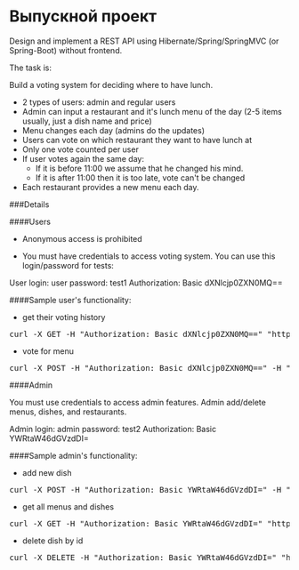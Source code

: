 Выпускной проект
===============================
Design and implement a REST API using Hibernate/Spring/SpringMVC (or Spring-Boot) without frontend.

The task is:

Build a voting system for deciding where to have lunch.

- 2 types of users: admin and regular users
- Admin can input a restaurant and it's lunch menu of the day (2-5 items usually, just a dish name and price)
- Menu changes each day (admins do the updates)
- Users can vote on which restaurant they want to have lunch at
- Only one vote counted per user
- If user votes again the same day:
    - If it is before 11:00 we assume that he changed his mind.
    - If it is after 11:00 then it is too late, vote can't be changed
- Each restaurant provides a new menu each day.

###Details

####Users

- Anonymous access is prohibited

- You must have credentials to access voting system. You can use this login/password for tests:

User login: user password: test1 Authorization: Basic dXNlcjp0ZXN0MQ==

####Sample user's functionality:

- get their voting history

<pre>curl -X GET -H "Authorization: Basic dXNlcjp0ZXN0MQ==" "http://{hostname}/user/votes-history"</pre>

- vote for menu

<pre>curl -X POST -H "Authorization: Basic dXNlcjp0ZXN0MQ==" -H "Content-type:application/json" -d " {\"rest_id\": 100001}"  "http://localhost:8080/user/vote"</pre>


####Admin

You must use credentials to access admin features. Admin add/delete menus, dishes, and restaurants.

Admin login: admin password: test2 Authorization: Basic YWRtaW46dGVzdDI=

####Sample admin's functionality:

- add new dish

<pre>curl -X POST -H "Authorization: Basic YWRtaW46dGVzdDI=" -H "Content-type:application/json" -d " { \"name\": \"Pizza\", \"prica\": 600 } " "http://localhost:8080/admin/dish"</pre>

- get all menus and dishes

<pre>curl -X GET -H "Authorization: Basic YWRtaW46dGVzdDI=" "http://localhost:8080/admin/menus"</pre>

- delete dish by id

<pre>curl -X DELETE -H "Authorization: Basic YWRtaW46dGVzdDI=" "http://localhost:8080/admin/dish/100001"</pre>